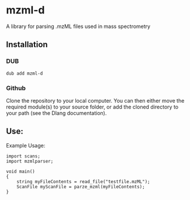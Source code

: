 # mzml-d
A library for parsing .mzML files used in mass spectrometry

## Installation

### DUB
```dub add mzml-d```

### Github
Clone the repository to your local computer.  You can then either move the required module(s) to your source folder, or add the cloned directory to your path (see the Dlang documentation).

## Use:
Example Usage:

```
import scans;
import mzmlparser;

void main()
{
    string myFileContents = read_file("testfile.mzML");
    ScanFile myScanFile = parze_mzml(myFileContents);
}
```
